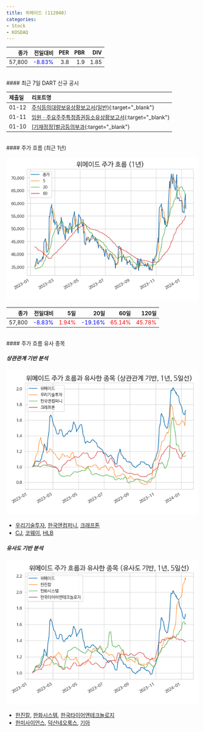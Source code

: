 ```yaml
---
title: 위메이드 (112040)
categories:
- Stock
- KOSDAQ
---
```


|종가|전일대비|PER|PBR|DIV|
|---:|-------:|--:|--:|--:|
|57,800|<span style="color: blue">-8.83%</span>|3.8|1.9|1.85|

<!-- more -->

<br>
#### 최근 7일 DART 신규 공시


|제출일|리포트명|
|:-----|:-------|
|01-12|[주식등의대량보유상황보고서(일반)](https://dart.fss.or.kr/dsaf001/main.do?rcpNo=20240112000480){:target="_blank"}|
|01-11|[임원ㆍ주요주주특정증권등소유상황보고서](https://dart.fss.or.kr/dsaf001/main.do?rcpNo=20240111000300){:target="_blank"}|
|01-10|[[기재정정]벌금등의부과](https://dart.fss.or.kr/dsaf001/main.do?rcpNo=20240110900503){:target="_blank"}|

<br>
#### 주가 흐름 (최근 1년)

![112040](/assets/images/stock/112040.png)

|종가|전일대비|5일|20일|60일|120일|
|---:|-------:|--:|---:|---:|----:|
|57,800|<span style="color: blue">-8.83%</span>|<span style="color: red">1.94%</span>|<span style="color: blue">-19.16%</span>|<span style="color: red">65.14%</span>|<span style="color: red">45.78%</span>|

<br>
#### 주가 흐름 유사 종목

##### 상관관계 기반 분석

![112040](/assets/images/stock/112040_corr.png)
- [우리기술투자](/041190/), [한국앤컴퍼니](/000240/), [크래프톤](/259960/)
- [CJ](/001040/), [코웨이](/021240/), [HLB](/028300/)

##### 유사도 기반 분석

![112040](/assets/images/stock/112040_sim.png)
- [한진칼](/180640/), [한화시스템](/272210/), [한국타이어앤테크놀로지](/161390/)
- [한미사이언스](/008930/), [덕산네오룩스](/213420/), [기아](/000270/)